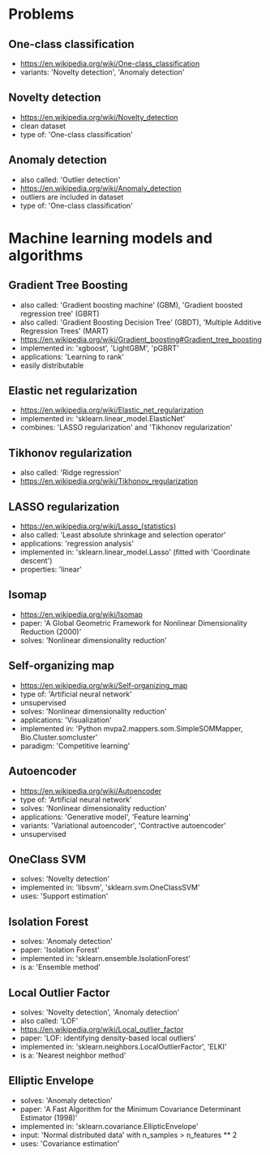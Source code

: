 # Problems

## One-class classification
- https://en.wikipedia.org/wiki/One-class_classification
- variants: 'Novelty detection', 'Anomaly detection'

## Novelty detection
- https://en.wikipedia.org/wiki/Novelty_detection
- clean dataset
- type of: 'One-class classification'

## Anomaly detection
- also called: 'Outlier detection'
- https://en.wikipedia.org/wiki/Anomaly_detection
- outliers are included in dataset
- type of: 'One-class classification'

# Machine learning models and algorithms

## Gradient Tree Boosting
- also called: 'Gradient boosting machine' (GBM), 'Gradient boosted regression tree' (GBRT)
- also called: 'Gradient Boosting Decision Tree' (GBDT), 'Multiple Additive Regression Trees' (MART)
- https://en.wikipedia.org/wiki/Gradient_boosting#Gradient_tree_boosting
- implemented in: 'xgboost', 'LightGBM', 'pGBRT'
- applications: 'Learning to rank'
- easily distributable

## Elastic net regularization
- https://en.wikipedia.org/wiki/Elastic_net_regularization
- implemented in: 'sklearn.linear_model.ElasticNet'
- combines: 'LASSO regularization' and 'Tikhonov regularization'

## Tikhonov regularization
- also called: 'Ridge regression'
- https://en.wikipedia.org/wiki/Tikhonov_regularization

## LASSO regularization
- https://en.wikipedia.org/wiki/Lasso_(statistics)
- also called: 'Least absolute shrinkage and selection operator'
- applications: 'regression analysis'
- implemented in: 'sklearn.linear_model.Lasso' (fitted with 'Coordinate descent')
- properties: 'linear'

## Isomap
- https://en.wikipedia.org/wiki/Isomap
- paper: 'A Global Geometric Framework for Nonlinear Dimensionality Reduction (2000)'
- solves: 'Nonlinear dimensionality reduction'

## Self-organizing map
- https://en.wikipedia.org/wiki/Self-organizing_map
- type of: 'Artificial neural network'
- unsupervised
- solves: 'Nonlinear dimensionality reduction'
- applications: 'Visualization'
- implemented in: 'Python mvpa2.mappers.som.SimpleSOMMapper, Bio.Cluster.somcluster'
- paradigm: 'Competitive learning'

## Autoencoder
- https://en.wikipedia.org/wiki/Autoencoder
- type of: 'Artificial neural network'
- solves: 'Nonlinear dimensionality reduction'
- applications: 'Generative model', 'Feature learning'
- variants: 'Variational autoencoder', 'Contractive autoencoder'
- unsupervised

## OneClass SVM
- solves: 'Novelty detection'
- implemented in: 'libsvm', 'sklearn.svm.OneClassSVM'
- uses: 'Support estimation'

## Isolation Forest
- solves: 'Anomaly detection'
- paper: 'Isolation Forest'
- implemented in: 'sklearn.ensemble.IsolationForest'
- is a: 'Ensemble method'

## Local Outlier Factor
- solves: 'Novelty detection', 'Anomaly detection'
- also called: 'LOF'
- https://en.wikipedia.org/wiki/Local_outlier_factor
- paper: 'LOF: identifying density-based local outliers'
- implemented in: 'sklearn.neighbors.LocalOutlierFactor', 'ELKI'
- is a: 'Nearest neighbor method'

## Elliptic Envelope
- solves: 'Anomaly detection'
- paper: 'A Fast Algorithm for the Minimum Covariance Determinant Estimator (1998)'
- implemented in: 'sklearn.covariance.EllipticEnvelope'
- input: 'Normal distributed data' with n_samples > n_features ** 2
- uses: 'Covariance estimation'

